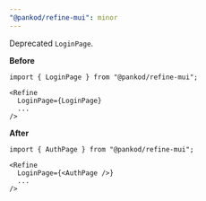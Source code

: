 ```yaml
---
"@pankod/refine-mui": minor
---
```


Deprecated `LoginPage`.

**Before**

```tsx
import { LoginPage } from "@pankod/refine-mui";

<Refine
  LoginPage={LoginPage}
  ...
/>
```

**After**

```tsx
import { AuthPage } from "@pankod/refine-mui";

<Refine
  LoginPage={<AuthPage />}
  ...
/>
```

